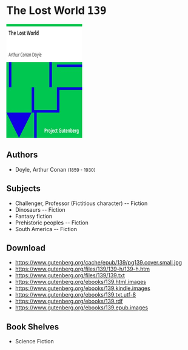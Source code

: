 # The Lost World <kbd>139</kbd>

![](./cover.medium.jpg "")

## Authors


 - Doyle, Arthur Conan <small>(1859 - 1930)</small>

## Subjects


 - Challenger, Professor (Fictitious character) -- Fiction
 - Dinosaurs -- Fiction
 - Fantasy fiction
 - Prehistoric peoples -- Fiction
 - South America -- Fiction

## Download


 - https://www.gutenberg.org/cache/epub/139/pg139.cover.small.jpg
 - https://www.gutenberg.org/files/139/139-h/139-h.htm
 - https://www.gutenberg.org/files/139/139.txt
 - https://www.gutenberg.org/ebooks/139.html.images
 - https://www.gutenberg.org/ebooks/139.kindle.images
 - https://www.gutenberg.org/ebooks/139.txt.utf-8
 - https://www.gutenberg.org/ebooks/139.rdf
 - https://www.gutenberg.org/ebooks/139.epub.images

## Book Shelves


 - Science Fiction
